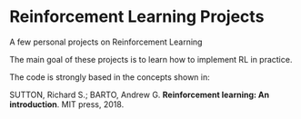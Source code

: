 # Reinforcement Learning Projects
A few personal projects on Reinforcement Learning

The main goal of these projects is to learn how to implement RL in practice.

The code is strongly based in the concepts shown in:

SUTTON, Richard S.; BARTO, Andrew G. **Reinforcement learning: An introduction**. MIT press, 2018.
